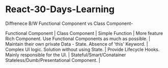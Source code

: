 # React-30-Days-Learning

Diffrenece B/W Functional Component vs Class Component-

Functional Component                                                   |          Class Component
                                                                       |
Simple Function                                                        | More feature Rich Component.
Use Functional Components as much as possible.                         | Maintain their own private Data - State.
Absence of 'this' Keyword.                                             | Complex UI logic.
Solution without using State.                                          | Provide Lifecycle Hooks.
Mainly responsible for the UI.                                         | Stateful/Smart/Conatainer
Stateless/Dumb/Presentational Component.                               |
